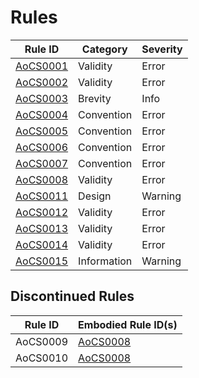 # Rules
Rule ID                 | Category    | Severity
------------------------|-------------|---------
[AoCS0001](AoCS0001.md) | Validity    | Error
[AoCS0002](AoCS0002.md) | Validity    | Error
[AoCS0003](AoCS0003.md) | Brevity     | Info
[AoCS0004](AoCS0004.md) | Convention  | Error
[AoCS0005](AoCS0005.md) | Convention  | Error
[AoCS0006](AoCS0006.md) | Convention  | Error
[AoCS0007](AoCS0007.md) | Convention  | Error
[AoCS0008](AoCS0008.md) | Validity    | Error
[AoCS0011](AoCS0011.md) | Design      | Warning
[AoCS0012](AoCS0012.md) | Validity    | Error
[AoCS0013](AoCS0013.md) | Validity    | Error
[AoCS0014](AoCS0014.md) | Validity    | Error
[AoCS0015](AoCS0015.md) | Information | Warning

## Discontinued Rules
Rule ID  | Embodied Rule ID(s)
---------|------------------------
AoCS0009 | [AoCS0008](AoCS0008.md)
AoCS0010 | [AoCS0008](AoCS0008.md)
